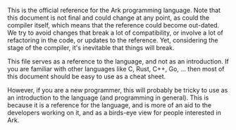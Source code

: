This is the official reference for the Ark programming language. Note that this
document is not final and could change at any point, as could the compiler
itself, which means that the reference could become out-dated. We try
to avoid changes that break a lot of compatibility, or involve a lot of
refactoring in the code, or updates to the reference. Yet, considering the
stage of the compiler, it's inevitable that things will break.

This file serves as a reference to the language, and not as an introduction. If
you are familiar with other languages like C, Rust, C++, Go, ... then most of
this document should be easy to use as a cheat sheet. 

However, if you are a new programmer, this will probably be tricky to 
use as an introduction to the language (and programming in general). This is
because it is a reference for the language, and is more of an aid to the
developers working on it, and as a birds-eye view for people interested
in Ark.